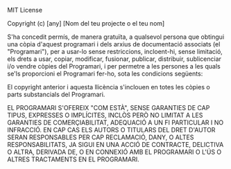 MIT License

Copyright (c) [any] [Nom del teu projecte o el teu nom]

S'ha concedit permís, de manera gratuïta, a qualsevol persona que obtingui una còpia d'aquest programari i dels arxius de documentació associats (el "Programari"), per a usar-lo sense restriccions, incloent-hi, sense limitació, els drets a usar, copiar, modificar, fusionar, publicar, distribuir, sublicenciar i/o vendre còpies del Programari, i per permetre a les persones a les quals se'ls proporcioni el Programari fer-ho, sota les condicions següents:

El copyright anterior i aquesta llicència s'inclouen en totes les còpies o parts substancials del Programari.

EL PROGRAMARI S'OFEREIX "COM ESTÀ", SENSE GARANTIES DE CAP TIPUS, EXPRESSES O IMPLÍCITES, INCLÒS PERÒ NO LIMITAT A LES GARANTIES DE COMERÇIABILITAT, ADEQUACIÓ A UN FI PARTICULAR I NO INFRACCIÓ. EN CAP CAS ELS AUTORS O TITULARS DEL DRET D'AUTOR SERAN RESPONSABLES PER CAP RECLAMACIÓ, DANY, O ALTES RESPONSABILITATS, JA SIGUI EN UNA ACCIÓ DE CONTRACTE, DELICTIVA O ALTRA, DERIVADA DE, O EN CONNEXIÓ AMB EL PROGRAMARI O L'ÚS O ALTRES TRACTAMENTS EN EL PROGRAMARI.


